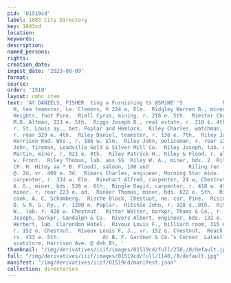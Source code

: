 ```yaml
---
pid: '01519cd'
label: 1883 City Directory
key: 1883cd
location: 
keywords: 
description: 
named_persons: 
rights: 
creation_date: 
ingest_date: '2023-08-09'
format: 
source: 
order: '1519'
layout: cmhc_item
text: 'At DANIELS, FISHER  ting a Furnishing ts @SMiNE''S             Rider William
  H, tea teamster, Le. Clemons, ® 224 w, Elm.  Ridgley Warren B., miner, r. Brooklyn
  Heights, foot Pine.  Riell Cyrus, mining, r. 218 e. 5th.  Riester Charles, porter,
  M.D. Altman, 223 e. 5th.  Riggs Joseph B., real estate, r. 210 ¢. 4th,  Riggs Josiah,
  r. St. Louis ay., bet. Poplar and Hemlock.  Riley Charles, watchman, Matchless mine,
  r. rear 329 e. 4th.  Riley Daniel, teamster, r. 136 e. 7th.  Riley James K., weighmaster,
  Harrison Red. Wks., r. 186 w. Elm.  Riley John, policeman, r. rear 135 w. Fro  Riley
  John, fireman, Leadville Gold & Silver Mill Co.  Riley Joseph, lab. r. 615 w. Elm.  Riley
  Martin, miner, r, 821 e. 8th.  Riley Patrick H., Riley & Flood, r. al. rear 135
  w. Front.  Riley Thomas, lab. aos SS  Riley W. A., miner, bds. 2  Riley & Flood
  (P. H. Hitey aa * B. Flood), saloon, 100 and             Riling ren ‘biksmith, 140
  @. 2d, vr. 409 e. 3d.  Rimars Charles, engineer, Morning Star mine.  Rinehart Albert,
  carpenter, r. 324 w. Elm.  Rinehart Alfred, carpenter, 24 w, Chestnut.  Ringdahl
  A. G., miner, bds. 526 e. 6th,  Ringle Dayid, carpenter, r. 418 w. 4th.  Rink Ferdinand,
  miner, r. rear 223 e. od.  Rinker Thomas, miner, bds. 622 e. 5th.  Rinnebeig Charles,
  cook, A. C, Schomberg.  Rische Block, Chestuut, ne. cor, Pine.  Rising Christ, lab.
  D. & R. G. Ry., r. 1200 n. Poplar.  Ritchie John, r. 328 ¢..8th.  Ritter George
  W., lab. r. 428 w. Chestnut.  Ritter Walter, barkpr, Thams & Co., r. 115 e. 4th.  Rivella
  Joseph, barkpr, Gandalph & Co.  Rivers Albert, engineer, bds. 132 e. Chestnut.  Rivoux
  Herbert, lab. Clarendon Hotel.  Rivoux Louis F., billiard room, 315 Harrison ay.,
  r. 152 e. Chestnut.  Rivoux Louis F, J., vr. 152 e. Chestnut,  Roach Michael, miner,
  rv. 433 e. 5th.              At B. F. Gardner & Co.’s Corner  Latest Publications
  scotstore, Harrison Ave. @ deh Bt, '
thumbnail: "/img/derivatives/iiif/images/01519cd/full/250,/0/default.jpg"
full: "/img/derivatives/iiif/images/01519cd/full/1140,/0/default.jpg"
manifest: "/img/derivatives/iiif/01519cd/manifest.json"
collection: directories
---
```

